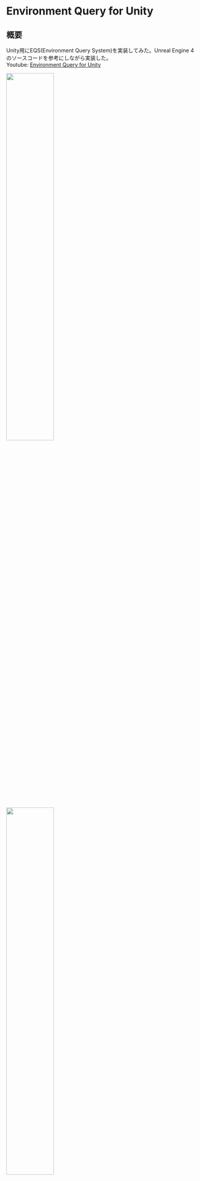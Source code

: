 # Environment Query for Unity

## 概要
Unity用にEQS(Environment Query System)を実装してみた。Unreal Engine 4のソースコードを参考にしながら実装した。  
Youtube: [Environment Query for Unity](https://www.youtube.com/watch?v=TfslR2Iav30)

<img src="../../External/ReadMeImages/EnvironmentQueryForUnity01.png" width="50%">
<img src="../../External/ReadMeImages/EnvironmentQueryForUnity02.png" width="50%">
<img src="../../External/ReadMeImages/EnvironmentQueryForUnity03.png" width="50%">

## EQSについての参考情報
- [キャラクターの人工知能のための戦術位置解析システム (CEDiL)](http://cedil.cesa.or.jp/cedil_sessions/view/1760)
- [スクウェア・エニックスにおける UNREAL ENGINE 4 を用いた人工知能技術の開発事例(Youtube)](https://www.youtube.com/watch?v=BV2GTGbSjq8)
- [はじめてのAI～ 愛のあるAIを作ろう(Youtube)](https://www.youtube.com/watch?v=gT8uuc0DxWk)
- [はじめてのAI～ 愛のあるAIを作ろう(SlideShare)](https://www.slideshare.net/masahikonakamura50/ai-ai-62023284)
- [Unreal Engine | Environment Query System ノードのリファレンス](http://api.unrealengine.com/JPN/Engine/AI/EnvironmentQuerySystem/NodeReference/index.html)
- Unreal Engine のソースコード
   - https://github.com/EpicGames/UnrealEngine/tree/release/Engine/Source/Runtime/AIModule/Private/EnvironmentQuery
   - https://github.com/EpicGames/UnrealEngine/tree/release/Engine/Source/Runtime/AIModule/Classes/EnvironmentQuery

## エディター拡張についての参考情報
- [Unity エディター拡張入門](http://anchan828.github.io/editor-manual/)
- [Editor拡張 ～これが出来ないと帰れま10～ 問題&ヒント](https://www.slideshare.net/keigoando/ss-26890598)
- [Editor拡張 ～これが出来ないと帰れま10～ 解答&解説](https://www.slideshare.net/keigoando/ss-26890597)
- [Unity Tutorial - Create a Custom Inspector with a Reorderable List: Part 1](https://www.youtube.com/watch?v=yeBggZz4OYM)
- [Unity: make your lists functional with ReorderableList](http://va.lent.in/unity-make-your-lists-functional-with-reorderablelist/)
